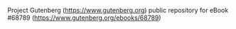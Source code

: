 Project Gutenberg (https://www.gutenberg.org) public repository for
eBook #68789 (https://www.gutenberg.org/ebooks/68789)
